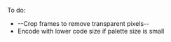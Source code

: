 To do:
- --Crop frames to remove transparent pixels--
- Encode with lower code size if palette size is small